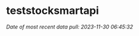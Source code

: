 
<!-- README.md is generated from README.Rmd. Please edit that file -->

# teststocksmartapi

*Date of most recent data pull: 2023-11-30 06:45:32*
